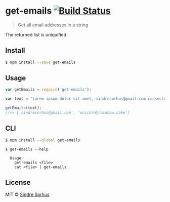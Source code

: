 # get-emails [![Build Status](https://travis-ci.org/sindresorhus/get-emails.svg?branch=master)](https://travis-ci.org/sindresorhus/get-emails)

> Get all email addresses in a string

The returned list is uniquified.


## Install

```sh
$ npm install --save get-emails
```


## Usage

```js
var getEmails = require('get-emails');

var text = 'Lorem ipsum dolor sit amet, sindresorhus@gmail.com consectetuer unicorn@rainbow.cake elit.';

getEmails(text);
//=> ['sindresorhus@gmail.com', 'unicorn@rainbow.cake']
```


## CLI

```sh
$ npm install --global get-emails
```

```
$ get-emails --help

  Usage
    get-emails <file>
    cat <file> | get-emails
```


## License

MIT © [Sindre Sorhus](http://sindresorhus.com)
